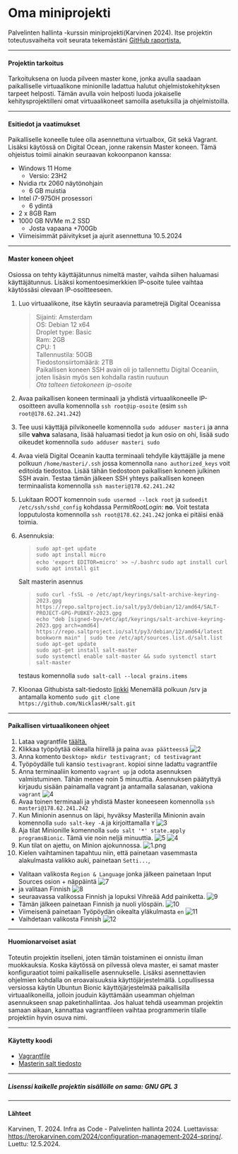 # Oma miniprojekti
Palvelinten hallinta -kurssin miniprojekti(Karvinen 2024). Itse projektin toteutusvaiheita voit seurata tekemästäni [GitHub raportista.](https://github.com/NicklasHH/Palvelinten-hallinta/blob/master/h7%20Miniprojeti/h7%20miniprojekti.md)

---

#### Projektin tarkoitus
Tarkoituksena on luoda pilveen master kone, jonka avulla saadaan paikalliselle virtuaalikone minionille ladattua halutut ohjelmistokehityksen tarpeet helposti. Tämän avulla voin helposti luoda jokaiselle kehitysprojektilleni omat virtuaalikoneet samoilla asetuksilla ja ohjelmistoilla.

---

#### Esitiedot ja vaatimukset
Paikalliselle koneelle tulee olla asennettuna virtualbox, Git sekä Vagrant. Lisäksi käytössä on Digital Ocean, jonne rakensin Master koneen. Tämä ohjeistus toimii ainakin seuraavan kokoonpanon kanssa:
- Windows 11 Home
  - Versio: 23H2
- Nvidia rtx 2060 näytönohjain
  - 6 GB muistia
- Intel i7-9750H prosessori
  - 6 ydintä
- 2 x 8GB Ram
- 1000 GB NVMe m.2 SSD
  - Josta vapaana +700Gb
- Viimeisimmät päivitykset ja ajurit asennettuna 10.5.2024

---

#### Master koneen ohjeet
Osiossa on tehty käyttäjätunnus nimeltä master, vaihda siihen haluamasi käyttäjätunnus. Lisäksi komentoesimerkkien IP-osoite tulee vaihtaa käytössäsi olevaan IP-osoitteeseen.

1. Luo virtuaalikone, itse käytin seuraavia parametrejä Digital Oceanissa
    >Sijainti: Amsterdam  
    OS: Debian 12 x64  
    Droplet type: Basic  
    Ram: 2GB  
    CPU: 1  
    Tallennustila: 50GB  
    Tiedostonsiirtomäärä: 2TB  
    Paikallisen koneen SSH avain oli jo tallennettu Digital Oceaniin, joten lisäsin myös sen kohdalla rastin ruutuun  
    *Ota talteen tietokoneen ip-osoite*  
2. Avaa paikallisen koneen terminaali ja yhdistä virtuaalikoneelle IP-osoitteen avulla komennolla `ssh root@ip-osoite` (esim `ssh root@178.62.241.242`)
3. Tee uusi käyttäjä pilvikoneelle komennolla `sudo adduser masteri` ja anna sille **vahva** salasana, lisää haluamasi tiedot ja kun osio on ohi, lisää sudo oikeudet komennolla `sudo adduser masteri sudo`
4. Avaa vielä Digital Oceanin kautta terminaali tehdylle käyttäjälle ja mene polkuun `/home/masteri/.ssh` jossa komennolla `nano authorized_keys` voit editoida tiedostoa. Lisää tähän tiedostoon paikallisen koneen julkinen SSH avain. Testaa tämän jälkeen SSH yhteys paikallisen koneen terminaalista komennolla `ssh masteri@178.62.241.242`
5. Lukitaan ROOT komennoin `sudo usermod --lock root` ja `sudoedit /etc/ssh/sshd_config` kohdassa P*ermitRootLogin:* **no**. Voit testata lopputulosta komennolla `ssh root@178.62.241.242` jonka ei pitäisi enää toimia.
6. Asennuksia:  
    >`sudo apt-get update`  
    >`sudo apt install micro`  
    >`echo 'export EDITOR=micro' >> ~/.bashrc` 
    >`sudo apt install curl` 
    >`sudo apt install git`  
     
    Salt masterin asennus  
	  >`sudo curl -fsSL -o /etc/apt/keyrings/salt-archive-keyring-2023.gpg https://repo.saltproject.io/salt/py3/debian/12/amd64/SALT-PROJECT-GPG-PUBKEY-2023.gpg`  
    >`echo "deb [signed-by=/etc/apt/keyrings/salt-archive-keyring-2023.gpg arch=amd64] https://repo.saltproject.io/salt/py3/debian/12/amd64/latest bookworm main" | sudo tee /etc/apt/sources.list.d/salt.list`  
    >`sudo apt-get update`  
    >`sudo apt-get install salt-master`  
    >`sudo systemctl enable salt-master && sudo systemctl start salt-master`  

    testaus komennolla `sudo salt-call --local grains.items`  

7. Kloonaa Githubista salt-tiedosto [linkki](https://github.com/NicklasHH/salt) Menemällä polkuun /srv ja antamalla komento `sudo git clone https://github.com/NicklasHH/salt.git`

---

#### Paikallisen virtuaalikoneen ohjeet
1. Lataa vagrantfile [täältä.](https://github.com/NicklasHH/Palvelinten-hallinta/blob/master/h7%20Miniprojeti/vagrantfile)
2. Klikkaa työpöytää oikealla hiirellä ja paina `avaa päätteessä`
  ![2](kuvat/2.png)
3. Anna komento `Desktop> mkdir testivagrant; cd testivagrant`
4. Työpöydälle tuli kansio `testivagrant`. kopioi sinne ladattu vagrantfile
5. Anna terminaaliin komento `vagrant up` ja odota asennuksen valmistuminen. Tähän menee noin 5 minuuttia. Asennuksen päätyttyä kirjaudu sisään painamalla vagrant ja antamalla salasanan, vakiona `vagrant`
  ![4](kuvat/4.png)
5. Avaa toinen terminaali ja yhdistä Master koneeseen komennolla `ssh masteri@178.62.241.242`
6. Kun Minionin asennus on läpi, hyväksy Masterilla Minionin avain komennolla `sudo salt-key -A` ja kirjoittamalla `Y`
  ![3](kuvat/3.png)
7. Aja tilat Minionille komennolla `sudo salt '*' state.apply programsBionic`. Tämä vie noin neljä minuuttia.
  ![5](kuvat/5.png)
  ![4](kuvat/6.png)
8. Kun tilat on ajettu, on Minion ajokunnossa.
  ![1.png](kuvat/1.png)
9. Kielen vaihtaminen tapahtuu niin, että painetaan vasemmasta alakulmasta valikko auki, painetaan `Setti...`, 
- Valitaan valikosta `Region & Language` jonka jälkeen painetaan Input Sources osion + näppäintä
  ![7](kuvat/7.png)
- ja valitaan Finnish
  ![8](kuvat/8.png)
- seuraavassa valikossa Finnish ja lopuksi Vihreää Add painiketta.
  ![9](kuvat/9.png)
- Tämän jälkeen painetaan Finnish ja nuoli ylöspäin.
  ![10](kuvat/10.png)
- Viimeisenä painetaan Työpöydän oikealta yläkulmasta `en`
  ![11](kuvat/11.png)
- Vaihdetaan valikosta Finnish
  ![12](kuvat/12.png)
---

#### Huomionarvoiset asiat
Toteutin projektin itselleni, joten tämän toistaminen ei onnistu ilman muokkauksia. Koska käytössä on pilvessä oleva master, ei samat master konfiguraatiot toimi paikalliselle asennukselle. Lisäksi asennettavien ohjelmien kohdalla on eroavaisuuksia käyttöjärjestelmällä. Lopullisessa versiossa käytin Ubuntun Bionic käyttöjärjestelmää paikallisilla virtuaalikoneilla, jolloin jouduin käyttämään useamman ohjelman asennukseen snap paketinhallintaa. Jos haluat tehdä useamman projektin samaan aikaan, kannattaa vagrantfileen vaihtaa programmerin tilalle projektiin hyvin osuva nimi.  

---

#### Käytetty koodi
- [Vagrantfile](vagrantfile)
- [Masterin salt tiedosto](salt)

---

##### Lisenssi kaikelle projektin sisällölle on sama: GNU GPL 3

---

#### Lähteet
Karvinen, T. 2024. Infra as Code - Palvelinten hallinta 2024. Luettavissa: https://terokarvinen.com/2024/configuration-management-2024-spring/. Luettu: 12.5.2024.